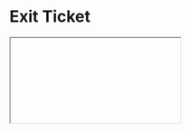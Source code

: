 # Exit Ticket
<iframe>:element represents a nested browsing context, embedding another HTML page into the current one.
<video>:element embeds a media player which supports video playback into the document.
<audio>:element is used to embed sound content in documents.

Using the <iframe> element requires copying an embeded link from a page and inserting that embeded iframe link inside the HTML iframe element.